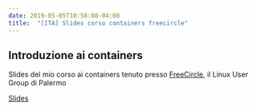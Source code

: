 ```yaml
---
date: 2019-05-05T10:58:08-04:00
title:  "[ITA] Slides corso containers freecircle"
---
```


## Introduzione ai containers

Slides del mio corso ai containers tenuto presso [FreeCircle](https://thefreecircle.org), il Linux User Group di Palermo


[Slides](https://public.palinuro.dev/slides/16-corso-containers-freecircle)
